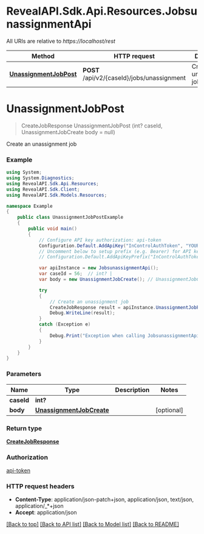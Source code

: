 # RevealAPI.Sdk.Api.Resources.JobsunassignmentApi

All URIs are relative to *https://localhost/rest*

Method | HTTP request | Description
------------- | ------------- | -------------
[**UnassignmentJobPost**](JobsunassignmentApi.md#unassignmentjobpost) | **POST** /api/v2/{caseId}/jobs/unassignment | Create an unassignment job


<a name="unassignmentjobpost"></a>
# **UnassignmentJobPost**
> CreateJobResponse UnassignmentJobPost (int? caseId, UnassignmentJobCreate body = null)

Create an unassignment job

### Example
```csharp
using System;
using System.Diagnostics;
using RevealAPI.Sdk.Api.Resources;
using RevealAPI.Sdk.Client;
using RevealAPI.Sdk.Models.Resources;

namespace Example
{
    public class UnassignmentJobPostExample
    {
        public void main()
        {
            // Configure API key authorization: api-token
            Configuration.Default.AddApiKey("InControlAuthToken", "YOUR_API_KEY");
            // Uncomment below to setup prefix (e.g. Bearer) for API key, if needed
            // Configuration.Default.AddApiKeyPrefix("InControlAuthToken", "Bearer");

            var apiInstance = new JobsunassignmentApi();
            var caseId = 56;  // int? | 
            var body = new UnassignmentJobCreate(); // UnassignmentJobCreate |  (optional) 

            try
            {
                // Create an unassignment job
                CreateJobResponse result = apiInstance.UnassignmentJobPost(caseId, body);
                Debug.WriteLine(result);
            }
            catch (Exception e)
            {
                Debug.Print("Exception when calling JobsunassignmentApi.UnassignmentJobPost: " + e.Message );
            }
        }
    }
}
```

### Parameters

Name | Type | Description  | Notes
------------- | ------------- | ------------- | -------------
 **caseId** | **int?**|  | 
 **body** | [**UnassignmentJobCreate**](UnassignmentJobCreate.md)|  | [optional] 

### Return type

[**CreateJobResponse**](CreateJobResponse.md)

### Authorization

[api-token](../README.md#api-token)

### HTTP request headers

 - **Content-Type**: application/json-patch+json, application/json, text/json, application/_*+json
 - **Accept**: application/json

[[Back to top]](#) [[Back to API list]](../README.md#documentation-for-api-endpoints) [[Back to Model list]](../README.md#documentation-for-models) [[Back to README]](../README.md)

